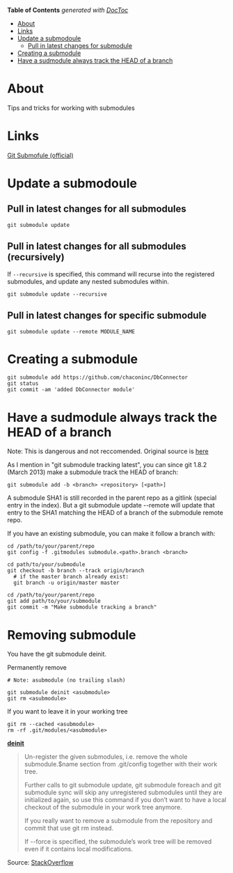 <!-- START doctoc generated TOC please keep comment here to allow auto update -->
<!-- DON'T EDIT THIS SECTION, INSTEAD RE-RUN doctoc TO UPDATE -->
**Table of Contents**  *generated with [DocToc](https://github.com/thlorenz/doctoc)*

- [About](#about)
- [Links](#links)
- [Update a submodoule](#update-a-submodoule)
  - [Pull in latest changes for submodule](#pull-in-latest-changes-for-submodule)
- [Creating a submodule](#creating-a-submodule)
- [Have a sudmodule always track the HEAD of a branch](#have-a-sudmodule-always-track-the-head-of-a-branch)

<!-- END doctoc generated TOC please keep comment here to allow auto update -->

# About
Tips and tricks for working with submodules

# Links
[Git Submofule (official)](https://git-scm.com/book/en/v2/Git-Tools-Submodules)

# Update a submodoule

## Pull in latest changes for all submodules
```
git submodule update
```

## Pull in latest changes for all submodules (recursively)
If `--recursive` is specified, this command will recurse into the registered submodules, and update any nested submodules within.

```
git submodule update --recursive
```

## Pull in latest changes for specific submodule
```
git submodule update --remote MODULE_NAME
```

# Creating a submodule

```
git submodule add https://github.com/chaconinc/DbConnector
git status
git commit -am 'added DbConnector module'
```

# Have a sudmodule always track the HEAD of a branch

Note: This is dangerous and not reccomended. Original source is [here](http://stackoverflow.com/a/31851819)

As I mention in "git submodule tracking latest", you can since git 1.8.2 (March 2013) make a submodule track the HEAD of branch:

```
git submodule add -b <branch> <repository> [<path>]
```

A submodule SHA1 is still recorded in the parent repo as a gitlink (special entry in the index).
But a git submodule update --remote will update that entry to the SHA1 matching the HEAD of a branch of the submodule remote repo.

If you have an existing submodule, you can make it follow a branch with:
```
cd /path/to/your/parent/repo
git config -f .gitmodules submodule.<path>.branch <branch>

cd path/to/your/submodule
git checkout -b branch --track origin/branch
  # if the master branch already exist:
  git branch -u origin/master master

cd /path/to/your/parent/repo
git add path/to/your/submodule
git commit -m "Make submodule tracking a branch"
```

# Removing submodule

You have the git submodule deinit.

Permanently remove
```
# Note: asubmodule (no trailing slash)

git submodule deinit <asubmodule>    
git rm <asubmodule>
```

If you want to leave it in your working tree
```
git rm --cached <asubmodule>
rm -rf .git/modules/<asubmodule>
```

**[deinit](https://git-scm.com/docs/git-submodule)**

>Un-register the given submodules, i.e. remove the whole submodule.$name
section from .git/config together with their work tree.
>
>Further calls to git submodule update, git submodule foreach and git submodule sync will skip any unregistered submodules until they are initialized again, so use this command if you don’t want to have a local checkout of the submodule in your work tree anymore.
>
>If you really want to remove a submodule from the repository and commit that use git rm instead.
>
>If --force is specified, the submodule’s work tree will be removed even if it contains local modifications.

Source: [StackOverflow](https://stackoverflow.com/questions/29850029/what-is-the-current-way-to-remove-a-git-submodule)  
